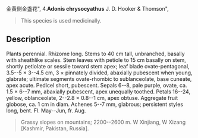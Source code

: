 金黄侧金盏花",
4.**Adonis chrysocyathus** J. D. Hooker & Thomson",

> This species is used medicinally.

## Description
Plants perennial. Rhizome long. Stems to 40 cm tall, unbranched, basally with sheathlike scales. Stem leaves with petiole to 15 cm basally on stem, shortly petiolate or sessile toward stem apex; leaf blade ovate-pentagonal, 3.5--5 × 3--4.5 cm, 3 × pinnately divided, abaxially pubescent when young, glabrate; ultimate segments ovate-rhombic to sublanceolate, base cuneate, apex acute. Pedicel short, pubescent. Sepals 6--8, pale purple, ovate, ca. 1.5 × 6--7 mm, abaxially pubescent, apex unequally toothed. Petals 16--24, yellow, oblanceolate, 2--2.8 × 0.8--1 cm, apex obtuse. Aggregate fruit globose, ca. 1 cm in diam. Achenes 5--7 mm, glabrous; persistent styles long, bent. Fl. May--Jun, fr. Aug.

> Grassy slopes on mountains; 2200--2600 m. W Xinjiang, W Xizang [Kashmir, Pakistan, Russia].

